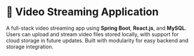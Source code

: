 # 🎥 Video Streaming Application

A full-stack video streaming app using **Spring Boot**, **React.js**, and **MySQL**. Users can upload and stream video files stored locally, with support for cloud storage in future updates. Built with modularity for easy backend and storage integration.

